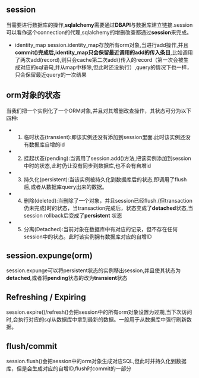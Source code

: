 ## session
当需要进行数据库的操作,**sqlalchemy**需要通过**DBAPI**与数据库建立链接.session可以看作这个connection的代理,sqlalchemy的增删改查都通过**session**来完成。

- identity_map
session.identity_map存放所有orm对象,当进行add操作,并且**commit()**完成后,identity_map**只会保留最近调用的add的传入条目**,比如调用了两次add(record),则只会cache第二次add()传入的record（第一次会被生成对应的sql语句,并从map中移除,但此时还没执行）,query的情况下也一样，只会保留最近query的一次结果


## orm对象的状态
当我们把一个实例化了一个ORM对象,并且对其增删改查操作，其状态可分为以下四种:
- 1. 临时状态(transient):即该实例还没有添加到session里面.此时该实例还没有数据库自增的id
- 2. 挂起状态(pending):当调用了session.add()方法,把该实例添加到session中时的状态,此时仍让没有同步到数据库,也不会有自增id
- 3. 持久化(persistent):当该实例被持久化到数据库后的状态,即调用了flush后,或者从数据库query出来的数据。
- 4. 删除(deleted):当删除了一个对象，并且session已经flush.(但transaction仍未完成)时的状态，当transaction完成后，状态变成了**detached**状态,当session rollback后变成了**persistent** 状态
- 5. 分离(Detached):当前对象在数据库中有对应的记录，但不存在任何session中的状态。此时该实例拥有数据库对应的自增ID


## session.expunge(orm)
session.expunge可以将persistent状态的实例移出session,并且使其状态为**detached**,或者将**pending**状态的改为**transient**状态

## Refreshing / Expiring
session.expire()/refresh()会把session中的所有orm对象设置为过期,当下次访问时,会执行对应的sql从数据库中拿到最新的数据。一般用于从数据库中强行刷新数据。

## flush/commit
session.flush()会把session中的orm对象生成对应SQL,但此时并持久化到数据库，但是会生成对应的自增ID,flush时commit的一部分


```python



```